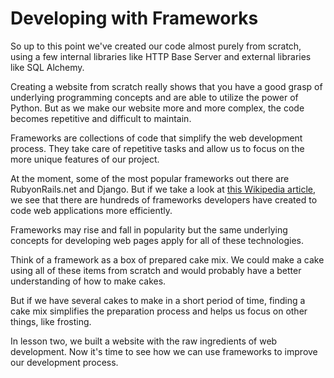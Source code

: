 # Developing with Frameworks

So up to this point we've created our code almost purely from scratch, using a few internal libraries like HTTP Base Server and external libraries like SQL Alchemy.

Creating a website from scratch really shows that you have a good grasp of underlying programming concepts and are able to utilize the power of Python. But as we make our website more and more complex, the code becomes repetitive and difficult to maintain.

Frameworks are collections of code that simplify the web development process. They take care of repetitive tasks and allow us to focus on the more unique features of our project.

At the moment, some of the most popular frameworks out there are RubyonRails.net and Django. But if we take a look at [this Wikipedia article](https://en.wikipedia.org/wiki/Comparison_of_web_frameworks), we see that there are hundreds of frameworks developers have created to code web applications more efficiently.

Frameworks may rise and fall in popularity but the same underlying concepts for developing web pages apply for all of these technologies.

Think of a framework as a box of prepared cake mix. We could make a cake using all of these items from scratch and would probably have a better understanding of how to make cakes.

But if we have several cakes to make in a short period of time, finding a cake mix simplifies the preparation process and helps us focus on other things, like frosting.

In lesson two, we built a website with the raw ingredients of web development. Now it's time to see how we can use frameworks to improve our development process.
